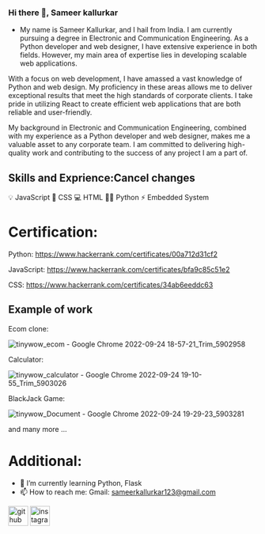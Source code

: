 ### Hi there 👋, Sameer kallurkar
- My name is Sameer Kallurkar, and I hail from India. I am currently pursuing a degree in Electronic and Communication Engineering. As a Python developer and web designer, I have extensive experience in both fields. However, my main area of expertise lies in developing scalable web applications.

With a focus on web development, I have amassed a vast knowledge of Python and web design. My proficiency in these areas allows me to deliver exceptional results that meet the high standards of corporate clients. I take pride in utilizing React to create efficient web applications that are both reliable and user-friendly.

My background in Electronic and Communication Engineering, combined with my experience as a Python developer and web designer, makes me a valuable asset to any corporate team. I am committed to delivering high-quality work and contributing to the success of any project I am a part of.

## Skills and Exprience:Cancel changes

💡 JavaScript
🎨 CSS
💻 HTML
👨‍💻 Python
⚡ Embedded System

# Certification:
Python: https://www.hackerrank.com/certificates/00a712d31cf2

JavaScript: https://www.hackerrank.com/certificates/bfa9c85c51e2

CSS: https://www.hackerrank.com/certificates/34ab6eeddc63

## Example of work

Ecom clone:

![tinywow_ecom - Google Chrome 2022-09-24 18-57-21_Trim_5902958](https://user-images.githubusercontent.com/113765294/192101452-49c3bca3-c4d8-4e12-adbe-09f69ebb68ba.gif)


Calculator:

![tinywow_calculator - Google Chrome 2022-09-24 19-10-55_Trim_5903026](https://user-images.githubusercontent.com/113765294/192101585-d9d5c6c2-6c72-4716-8b95-806468826f2e.gif)

BlackJack Game:


![tinywow_Document - Google Chrome 2022-09-24 19-29-23_5903281](https://user-images.githubusercontent.com/113765294/192102072-5c0f87b0-6a07-4028-815b-ce8a7b8be230.gif)

  and many more ... 

# Additional:

- 🌱 I’m currently learning Python, Flask 
- 📫 How to reach me: Gmail: sameerkallurkar123@gmail.com 


[<img src='https://cdn.jsdelivr.net/npm/simple-icons@3.0.1/icons/github.svg' alt='github' height='40'>](https://github.com/Sameer-kallurkar)  [<img src='https://cdn.jsdelivr.net/npm/simple-icons@3.0.1/icons/instagram.svg' alt='instagram' height='40'>](https://www.instagram.com/sameerkallurkar/)  



<!---
Sameer-kallurkar/Sameer-kallurkar is a ✨ special ✨ repository because its `README.md` (this file) appears on your GitHub profile.
You can click the Preview link to take a look at your changes.
--->
